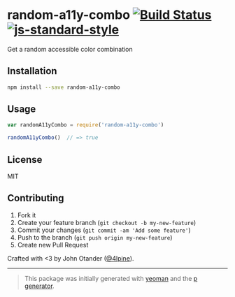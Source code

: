 # random-a11y-combo [![Build Status](https://secure.travis-ci.org/johnotander/random-a11y-combo.png?branch=master)](https://travis-ci.org/johnotander/random-a11y-combo) [![js-standard-style](https://img.shields.io/badge/code%20style-standard-brightgreen.svg?style=flat)](https://github.com/feross/standard)

Get a random accessible color combination

## Installation

```bash
npm install --save random-a11y-combo
```

## Usage

```javascript
var randomA11yCombo = require('random-a11y-combo')

randomA11yCombo()  // => true
```

## License

MIT

## Contributing

1. Fork it
2. Create your feature branch (`git checkout -b my-new-feature`)
3. Commit your changes (`git commit -am 'Add some feature'`)
4. Push to the branch (`git push origin my-new-feature`)
5. Create new Pull Request

Crafted with <3 by John Otander ([@4lpine](https://twitter.com/4lpine)).

***

> This package was initially generated with [yeoman](http://yeoman.io) and the [p generator](https://github.com/johnotander/generator-p.git).
